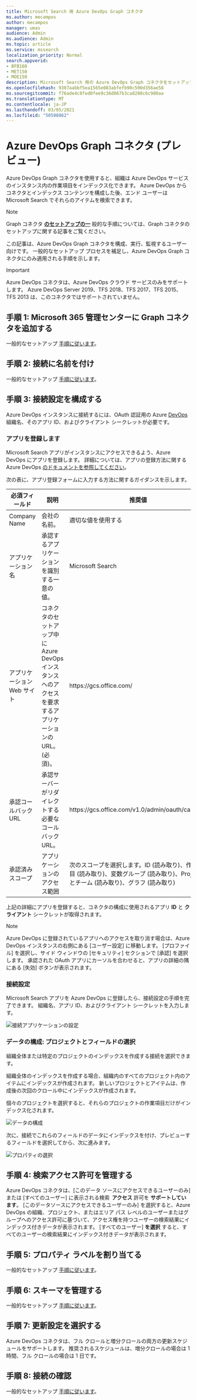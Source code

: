 ```yaml
---
title: Microsoft Search 用 Azure DevOps Graph コネクタ
ms.author: mecampos
author: mecampos
manager: umas
audience: Admin
ms.audience: Admin
ms.topic: article
ms.service: mssearch
localization_priority: Normal
search.appverid:
- BFB160
- MET150
- MOE150
description: Microsoft Search 用の Azure DevOps Graph コネクタをセットアップする
ms.openlocfilehash: 9307aabbf5ea1565e083abfefb90c590d356ae58
ms.sourcegitcommit: f76ade4c8fed0fee9c36d067b3ca8288c6c980aa
ms.translationtype: MT
ms.contentlocale: ja-JP
ms.lasthandoff: 03/05/2021
ms.locfileid: "50508862"
---
```

<!---Previous ms.author: shgrover --->

# <a name="azure-devops-graph-connector-preview"></a>Azure DevOps Graph コネクタ (プレビュー)

Azure DevOps Graph コネクタを使用すると、組織は Azure DevOps サービスのインスタンス内の作業項目をインデックス化できます。 Azure DevOps からコネクタとインデックス コンテンツを構成した後、エンド ユーザーは Microsoft Search でそれらのアイテムを検索できます。

> [!NOTE]
> Graph コネクタ [**のセットアップの一**](configure-connector.md) 般的な手順については、Graph コネクタのセットアップに関する記事をご覧ください。

この記事は、Azure DevOps Graph コネクタを構成、実行、監視するユーザー向けです。 一般的なセットアップ プロセスを補足し、Azure DevOps Graph コネクタにのみ適用される手順を示します。

>[!IMPORTANT]
>Azure DevOps コネクタは、Azure DevOps クラウド サービスのみをサポートします。 Azure DevOps Server 2019、TFS 2018、TFS 2017、TFS 2015、TFS 2013 は、このコネクタではサポートされていません。

<!---## Before you get started-->

<!---Insert "Before you get started" recommendations for this data source-->

## <a name="step-1-add-a-graph-connector-in-the-microsoft-365-admin-center"></a>手順 1: Microsoft 365 管理センターに Graph コネクタを追加する

一般的なセットアップ [手順に従います](https://docs.microsoft.com/microsoftsearch/configure-connector)。
<!---If the above phrase does not apply, delete it and insert specific details for your data source that are different from general setup 
instructions.-->

## <a name="step-2-name-the-connection"></a>手順 2: 接続に名前を付け

一般的なセットアップ [手順に従います](https://docs.microsoft.com/microsoftsearch/configure-connector)。
<!---If the above phrase does not apply, delete it and insert specific details for your data source that are different from general setup 
instructions.-->

## <a name="step-3-configure-the-connection-settings"></a>手順 3: 接続設定を構成する

Azure DevOps インスタンスに接続するには、OAuth 認証用の Azure [DevOps](https://docs.microsoft.com/azure/devops/organizations/accounts/create-organization) 組織名、そのアプリ ID、およびクライアント シークレットが必要です。

### <a name="register-an-app"></a>アプリを登録します

Microsoft Search アプリがインスタンスにアクセスできるよう、Azure DevOps にアプリを登録します。 詳細については、アプリの登録方法に関する Azure DevOps [のドキュメントを参照してください](https://docs.microsoft.com/azure/devops/integrate/get-started/authentication/oauth?view=azure-devops#register-your-app&preserve-view=true)。

次の表に、アプリ登録フォームに入力する方法に関するガイダンスを示します。

必須フィールド | 説明 | 推奨値
--- | --- | ---
| Company Name         | 会社の名前。 | 適切な値を使用する   |
| アプリケーション名     | 承認するアプリケーションを識別する一意の値。    | Microsoft Search     |
| アプリケーション Web サイト  | コネクタのセットアップ中に Azure DevOps インスタンスへのアクセスを要求するアプリケーションの URL。 (必須)。  | https://<span>gcs.office.</span>com/
| 承認コールバック URL        | 承認サーバーがリダイレクトする必要なコールバック URL。 | https://<span>gcs.office.</span>com/v1.0/admin/oauth/callback|
| 承認済みスコープ | アプリケーションのアクセス範囲 | 次のスコープを選択します。ID (読み取り)、作業項目 (読み取り)、変数グループ (読み取り)、Project とチーム (読み取り)、グラフ (読み取り)|

上記の詳細にアプリを登録すると、コネクタの構成に使用されるアプリ **ID** と **クライアント** シークレットが取得されます。

>[!NOTE]
>Azure DevOps に登録されているアプリへのアクセスを取り消す場合は、Azure DevOps インスタンスの右側にある [ユーザー設定] に移動します。 [プロファイル] を選択し、サイド ウィンドウの [セキュリティ] セクションで [承認] を選択します。 承認された OAuth アプリにカーソルを合わせると、アプリの詳細の隅にある [失効] ボタンが表示されます。

### <a name="connection-settings"></a>接続設定

Microsoft Search アプリを Azure DevOps に登録したら、接続設定の手順を完了できます。 組織名、アプリ ID、およびクライアント シークレットを入力します。

![接続アプリケーションの設定](media/ADO_Connection_settings_2.png)

### <a name="configure-data-select-projects-and-fields"></a>データの構成: プロジェクトとフィールドの選択

組織全体または特定のプロジェクトのインデックスを作成する接続を選択できます。

組織全体のインデックスを作成する場合、組織内のすべてのプロジェクト内のアイテムにインデックスが作成されます。 新しいプロジェクトとアイテムは、作成後の次回のクロール中にインデックスが作成されます。

個々のプロジェクトを選択すると、それらのプロジェクトの作業項目だけがインデックス化されます。

![データの構成](media/ADO_Configure_data.png)

次に、接続でこれらのフィールドのデータにインデックスを付け、プレビューするフィールドを選択してから、次に進みます。

![プロパティの選択](media/ADO_choose_properties.png)

## <a name="step-4-manage-search-permissions"></a>手順 4: 検索アクセス許可を管理する

Azure DevOps コネクタは、[このデータ ソースにアクセスできるユーザーのみ] または [すべてのユーザー] に表示される検索  **アクセス** 許可を **サポートしています**。 [このデータソースにアクセスできるユーザーのみ] を選択すると、Azure DevOps の組織、プロジェクト、またはエリア パス レベルのユーザーまたはグループへのアクセス許可に基づいて、アクセス権を持つユーザーの検索結果にインデックス付きデータが表示されます。 [すべてのユーザー] **を選択** すると、すべてのユーザーの検索結果にインデックス付きデータが表示されます。

## <a name="step-5-assign-property-labels"></a>手順 5: プロパティ ラベルを割り当てる

一般的なセットアップ [手順に従います](https://docs.microsoft.com/microsoftsearch/configure-connector)。

## <a name="step-6-manage-schema"></a>手順 6: スキーマを管理する

一般的なセットアップ [手順に従います](https://docs.microsoft.com/microsoftsearch/configure-connector)。

## <a name="step-7-choose-refresh-settings"></a>手順 7: 更新設定を選択する

Azure DevOps コネクタは、フル クロールと増分クロールの両方の更新スケジュールをサポートします。
推奨されるスケジュールは、増分クロールの場合は 1 時間、フル クロールの場合は 1 日です。

## <a name="step-8-review-connection"></a>手順 8: 接続の確認

一般的なセットアップ [手順に従います](https://docs.microsoft.com/microsoftsearch/configure-connector)。
<!---If the above phrase does not apply, delete it and insert specific details for your data source that are different from general setup 
instructions.-->

<!---## Troubleshooting-->
<!---Insert troubleshooting recommendations for this data source-->

<!---## Limitations-->
<!---Insert limitations for this data source-->
